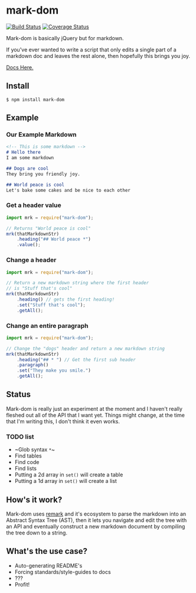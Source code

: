 # mark-dom

[![Build Status](https://travis-ci.org/Flaque/mark-dom.svg?branch=master)](https://travis-ci.org/Flaque/mark-dom)
[![Coverage Status](https://coveralls.io/repos/github/Flaque/mark-dom/badge.svg?branch=master)](https://coveralls.io/github/Flaque/mark-dom?branch=master)

Mark-dom is basically jQuery but for markdown. 

If you've ever wanted to write a script that only edits a single part of a markdown doc and leaves the rest alone, then hopefully this brings you joy.

[Docs Here.](https://flaque.github.io/mark-dom/MarkdownNode.html)

## Install

```
$ npm install mark-dom
```

## Example 

### Our Example Markdown
``` markdown
<!-- This is some markdown -->
# Hello there
I am some markdown

## Dogs are cool
They bring you friendly joy.

## World peace is cool
Let's bake some cakes and be nice to each other
```

### Get a header value
``` js
import mrk = require("mark-dom");

// Returns "World peace is cool"
mrk(thatMarkdownStr)
    .heading("## World peace *")
    .value();
```

### Change a header
``` js
import mrk = require("mark-dom");

// Return a new markdown string where the first header 
// is "Stuff that's cool"
mrk(thatMarkdownStr)
    .heading() // gets the first heading!
    .set("Stuff that's cool");
    .getAll();
```

### Change an entire paragraph
``` js 
import mrk = require("mark-dom");

// Change the "dogs" header and return a new markdown string
mrk(thatMarkdownStr)
    .heading("## * ") // Get the first sub header
    .paragraph()
    .set("They make you smile.")
    .getAll();
```

## Status
Mark-dom is really just an experiment at the moment and I haven't really fleshed out all of the API that I want yet. Things might change, at the time that I'm writing this, I don't think it even works.

### TODO list
* ~Glob syntax `*`~
* Find tables
* Find code 
* Find lists
* Putting a 2d array in `set()` will create a table
* Putting a 1d array in `set()` will create a list

## How's it work? 
Mark-dom uses [remark](https://github.com/wooorm/remark/tree/master/packages/remark) and it's ecosystem to parse the markdown into an Abstract Syntax Tree (AST), then it lets you navigate and edit the tree with an API and eventually construct a new markdown document by compiling the tree down to a string.

## What's the use case?
* Auto-generating README's
* Forcing standards/style-guides to docs
* ???
* Profit!
